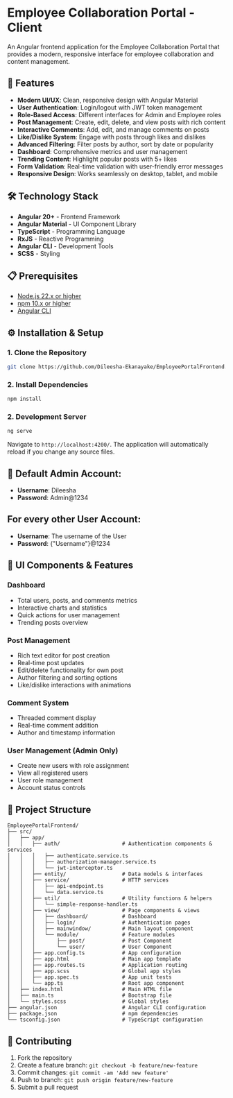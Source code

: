 # Employee Collaboration Portal - Client

An Angular frontend application for the Employee Collaboration Portal that provides a modern, responsive interface for employee collaboration and content management.

## 🚀 Features

- **Modern UI/UX**: Clean, responsive design with Angular Material
- **User Authentication**: Login/logout with JWT token management
- **Role-Based Access**: Different interfaces for Admin and Employee roles
- **Post Management**: Create, edit, delete, and view posts with rich content
- **Interactive Comments**: Add, edit, and manage comments on posts
- **Like/Dislike System**: Engage with posts through likes and dislikes
- **Advanced Filtering**: Filter posts by author, sort by date or popularity
- **Dashboard**: Comprehensive metrics and user management
- **Trending Content**: Highlight popular posts with 5+ likes
- **Form Validation**: Real-time validation with user-friendly error messages
- **Responsive Design**: Works seamlessly on desktop, tablet, and mobile

## 🛠️ Technology Stack

- **Angular 20+** - Frontend Framework
- **Angular Material** - UI Component Library
- **TypeScript** - Programming Language
- **RxJS** - Reactive Programming
- **Angular CLI** - Development Tools
- **SCSS** - Styling

## 📋 Prerequisites

- [Node.js 22.x or higher](https://nodejs.org/)
- [npm 10.x or higher](https://www.npmjs.com/)
- [Angular CLI](https://angular.io/cli)

## ⚙️ Installation & Setup

### 1. Clone the Repository

```bash
git clone https://github.com/Dileesha-Ekanayake/EmployeePortalFrontend.git
```

### 2. Install Dependencies

```bash
npm install
```

### 2. Development Server

```bash
ng serve
```

Navigate to `http://localhost:4200/`. The application will automatically reload if you change any source files.

## 🔐 Default Admin Account:

- **Username**: Dileesha
- **Password**: Admin@1234

## For every other User Account:

- **Username**: The username of the User
- **Password**: {"Username"}@1234

## 🎨 UI Components & Features

### Dashboard

- Total users, posts, and comments metrics
- Interactive charts and statistics
- Quick actions for user management
- Trending posts overview

### Post Management

- Rich text editor for post creation
- Real-time post updates
- Edit/delete functionality for own post
- Author filtering and sorting options
- Like/dislike interactions with animations

### Comment System

- Threaded comment display
- Real-time comment addition
- Author and timestamp information

### User Management (Admin Only)

- Create new users with role assignment
- View all registered users
- User role management
- Account status controls

## 📁 Project Structure

```
EmployeePortalFrontend/
├── src/
│   ├── app/
│   │   ├── auth/                    # Authentication components & services
│   │   │   ├── authenticate.service.ts
│   │   │   ├── authorization-manager.service.ts
│   │   │   └── jwt-interceptor.ts
│   │   ├── entity/                  # Data models & interfaces
│   │   ├── service/                 # HTTP services
│   │   │   ├── api-endpoint.ts
│   │   │   └── data.service.ts
│   │   ├── util/                    # Utility functions & helpers
│   │   │   └── simple-response-handler.ts
│   │   ├── view/                    # Page components & views
│   │   │   ├── dashboard/           # Dashboard
│   │   │   ├── login/               # Authentication pages
│   │   │   ├── mainwindow/          # Main layout component
│   │   │   └── module/              # Feature modules
│   │   │       ├── post/            # Post Component
│   │   │       └── user/            # User Component
│   │   ├── app.config.ts            # App configuration
│   │   ├── app.html                 # Main app template
│   │   ├── app.routes.ts            # Application routing
│   │   ├── app.scss                 # Global app styles
│   │   ├── app.spec.ts              # App unit tests
│   │   └── app.ts                   # Root app component
│   ├── index.html                   # Main HTML file
│   ├── main.ts                      # Bootstrap file
│   └── styles.scss                  # Global styles
├── angular.json                     # Angular CLI configuration
├── package.json                     # npm dependencies
└── tsconfig.json                    # TypeScript configuration
```

## 🤝 Contributing

1. Fork the repository
2. Create a feature branch: `git checkout -b feature/new-feature`
3. Commit changes: `git commit -am 'Add new feature'`
4. Push to branch: `git push origin feature/new-feature`
5. Submit a pull request
